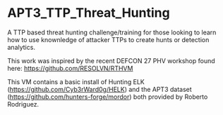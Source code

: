 # APT3_TTP_Threat_Hunting
A TTP based threat hunting challenge/training for those looking to learn how to use knownledge of attacker TTPs to create hunts or detection analytics.

This work was inspired by the recent DEFCON 27 PHV workshop found here: https://github.com/RESOLVN/RTHVM

This VM contains a basic install of Hunting ELK (https://github.com/Cyb3rWard0g/HELK) and the APT3 dataset (https://github.com/hunters-forge/mordor) both provided by Roberto Rodriguez.
